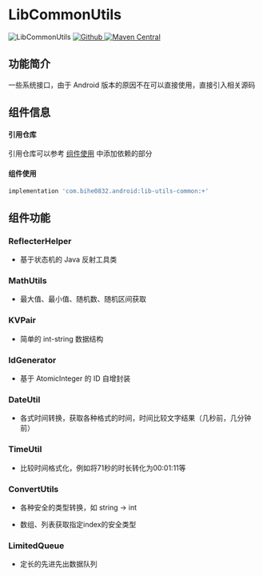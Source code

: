 # LibCommonUtils

![LibCommonUtils](https://img.shields.io/badge/AndroidAppFactory-LibCommonUtils-brightgreen)
[ ![Github](https://img.shields.io/badge/Github-LibCommonUtils-brightgreen?style=social) ](https://github.com/bihe0832/AndroidAppFactory/tree/master/LibCommonUtils)
[ ![Maven Central](https://img.shields.io/maven-central/v/com.bihe0832.android/lib-utils-common) ](https://search.maven.org/artifact/com.bihe0832.android/lib-utils-common)

## 功能简介

一些系统接口，由于 Android 版本的原因不在可以直接使用，直接引入相关源码

## 组件信息

#### 引用仓库

引用仓库可以参考 [组件使用](./../start.md) 中添加依赖的部分

#### 组件使用

```groovy
implementation 'com.bihe0832.android:lib-utils-common:+'
```

## 组件功能

### ReflecterHelper

- 基于状态机的 Java 反射工具类

### MathUtils    

- 最大值、最小值、随机数、随机区间获取

### KVPair

- 简单的 int-string 数据结构

### IdGenerator

- 基于 AtomicInteger 的 ID 自增封装

### DateUtil

- 各式时间转换，获取各种格式的时间，时间比较文字结果（几秒前，几分钟前）

### TimeUtil

- 比较时间格式化，例如将71秒的时长转化为00:01:11等

### ConvertUtils

- 各种安全的类型转换，如 string -> int

- 数组、列表获取指定index的安全类型

### LimitedQueue

- 定长的先进先出数据队列